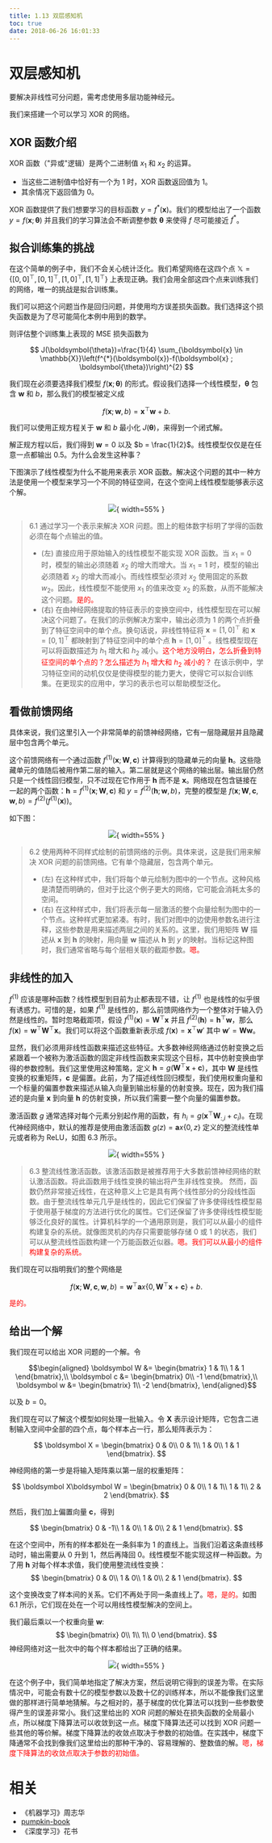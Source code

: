 ```yaml
---
title: 1.13 双层感知机
toc: true
date: 2018-06-26 16:01:33
---
```


# 双层感知机

要解决非线性可分问题，需考虑使用多层功能神经元。



我们来搭建一个可以学习 XOR 的网络。

## XOR 函数介绍

XOR 函数（"异或"逻辑）是两个二进制值 $x_1$ 和 $x_2$ 的运算。

- 当这些二进制值中恰好有一个为 1 时，XOR 函数返回值为 1。
- 其余情况下返回值为 0。

XOR 函数提供了我们想要学习的目标函数 $y = f^*(\boldsymbol x)$。我们的模型给出了一个函数 $y=f(\boldsymbol x; \boldsymbol \theta)$ 并且我们的学习算法会不断调整参数 $\boldsymbol \theta$ 来使得 $f$ 尽可能接近 $f^*$。

## 拟合训练集的挑战

在这个简单的例子中，我们不会关心统计泛化。我们希望网络在这四个点 $\mathbb X =\{[0, 0]^\top, [0, 1]^\top, [1, 0]^\top, [1, 1]^\top\}$ 上表现正确。我们会用全部这四个点来训练我们的网络，唯一的挑战是拟合训练集。

我们可以把这个问题当作是回归问题，并使用均方误差损失函数。我们选择这个损失函数是为了尽可能简化本例中用到的数学。


则评估整个训练集上表现的 MSE 损失函数为

$$
J(\boldsymbol{\theta})=\frac{1}{4} \sum_{\boldsymbol{x} \in \mathbb{X}}\left(f^{*}(\boldsymbol{x})-f(\boldsymbol{x} ; \boldsymbol{\theta})\right)^{2}
$$

我们现在必须要选择我们模型 $f(\boldsymbol x; \boldsymbol \theta)$ 的形式。假设我们选择一个线性模型，$\boldsymbol \theta$ 包含 $\boldsymbol w$ 和 $b$，那么我们的模型被定义成

$$
f(\boldsymbol x; \boldsymbol w, b) = \boldsymbol x^\top \boldsymbol w + b.
$$

我们可以使用正规方程关于 $\boldsymbol w$ 和 $b$ 最小化 $J(\boldsymbol \theta)$，来得到一个闭式解。

解正规方程以后，我们得到 $\boldsymbol w = 0$ 以及 $b = \frac{1}{2}$。线性模型仅仅是在任意一点都输出 0.5。为什么会发生这种事？

下图演示了线性模型为什么不能用来表示 XOR 函数。解决这个问题的其中一种方法是使用一个模型来学习一个不同的特征空间，在这个空间上线性模型能够表示这个解。


<center>

![](http://images.iterate.site/blog/image/20190710/Jd9pf6mzLzsq.png?imageslim){ width=55% }

</center>

> 6.1 通过学习一个表示来解决 XOR 问题。图上的粗体数字标明了学得的函数必须在每个点输出的值。
>
> - (左) 直接应用于原始输入的线性模型不能实现 XOR 函数。当 $x_1 = 0$ 时，模型的输出必须随着 $x_2$ 的增大而增大。当 $x_1 = 1$ 时，模型的输出必须随着 $x_2$ 的增大而减小。而线性模型必须对 $x_2$ 使用固定的系数 $w_2$。因此，线性模型不能使用 $x_1$ 的值来改变 $x_2$ 的系数，从而不能解决这个问题。<span style="color:red;">是的。</span>
> - (右) 在由神经网络提取的特征表示的变换空间中，线性模型现在可以解决这个问题了。在我们的示例解决方案中，输出必须为 1 的两个点折叠到了特征空间中的单个点。换句话说，非线性特征将 $\boldsymbol x = [1, 0]^\top$ 和 $\boldsymbol x = [0, 1]^\top$ 都映射到了特征空间中的单个点 $\boldsymbol h = [1, 0]^\top$ 。线性模型现在可以将函数描述为 $h_1$ 增大和 $h_2$ 减小。<span style="color:red;">这个地方没明白，怎么折叠到特征空间的单个点的？怎么描述为  $h_1$ 增大和 $h_2$ 减小的？ </span>在该示例中，学习特征空间的动机仅仅是使得模型的能力更大，使得它可以拟合训练集。在更现实的应用中，学习的表示也可以帮助模型泛化。

## 看做前馈网络

具体来说，我们这里引入一个非常简单的前馈神经网络，它有一层隐藏层并且隐藏层中包含两个单元。

这个前馈网络有一个通过函数 $f^{(1)}(\boldsymbol x;\boldsymbol W, \boldsymbol c)$ 计算得到的隐藏单元的向量 $\boldsymbol h$。这些隐藏单元的值随后被用作第二层的输入。第二层就是这个网络的输出层。输出层仍然只是一个线性回归模型，只不过现在它作用于 $\boldsymbol h$ 而不是 $\boldsymbol x$。网络现在包含链接在一起的两个函数：$\boldsymbol h=f^{(1)}(\boldsymbol x; \boldsymbol W, \boldsymbol c)$ 和 $y = f^{(2)}(\boldsymbol h; \boldsymbol w, b)$，完整的模型是 $f(\boldsymbol x; \boldsymbol W, \boldsymbol c, \boldsymbol w, b) = f^{(2)}(f^{(1)}(\boldsymbol x))$。

如下图：

<center>

![](http://images.iterate.site/blog/image/20190710/juwopylK47P1.png?imageslim){ width=55% }


</center>

> 6.2 使用两种不同样式绘制的前馈网络的示例。具体来说，这是我们用来解决 XOR 问题的前馈网络。它有单个隐藏层，包含两个单元。
>
> - (左) 在这种样式中，我们将每个单元绘制为图中的一个节点。这种风格是清楚而明确的，但对于比这个例子更大的网络，它可能会消耗太多的空间。
> - (右) 在这种样式中，我们将表示每一层激活的整个向量绘制为图中的一个节点。这种样式更加紧凑。有时，我们对图中的边使用参数名进行注释，这些参数是用来描述两层之间的关系的。这里，我们用矩阵 $\boldsymbol W$ 描述从 $\boldsymbol x$ 到 $\boldsymbol h$ 的映射，用向量 $\boldsymbol w$ 描述从 $\boldsymbol h$ 到 $y$ 的映射。当标记这种图时，我们通常省略与每个层相关联的截距参数。<span style="color:red;">嗯。</span>


## 非线性的加入

$f^{(1)}$ 应该是哪种函数？线性模型到目前为止都表现不错，让 $f^{(1)}$ 也是线性的似乎很有诱惑力。可惜的是，如果 $f^{(1)}$ 是线性的，那么前馈网络作为一个整体对于输入仍然是线性的。暂时忽略截距项，假设 $f^{(1)}(\boldsymbol x)= \boldsymbol W^\top \boldsymbol x$ 并且 $f^{(2)}(\boldsymbol h)=\boldsymbol h^\top \boldsymbol w$，那么 $f(\boldsymbol x) = \boldsymbol w^\top\boldsymbol W^\top \boldsymbol x$。我们可以将这个函数重新表示成 $f(\boldsymbol x) = \boldsymbol x^\top\boldsymbol w'$ 其中 $\boldsymbol w' = \boldsymbol W\boldsymbol w$。


显然，我们必须用非线性函数来描述这些特征。大多数神经网络通过仿射变换之后紧跟着一个被称为激活函数的固定非线性函数来实现这个目标，其中仿射变换由学得的参数控制。我们这里使用这种策略，定义 $\boldsymbol h=g(\boldsymbol W^\top \boldsymbol x+\boldsymbol c)$，其中 $\boldsymbol W$ 是线性变换的权重矩阵，$\boldsymbol c$ 是偏置。此前，为了描述线性回归模型，我们使用权重向量和一个标量的偏置参数来描述从输入向量到输出标量的仿射变换。现在，因为我们描述的是向量 $\boldsymbol x$ 到向量 $\boldsymbol h$ 的仿射变换，所以我们需要一整个向量的偏置参数。

激活函数 $g$ 通常选择对每个元素分别起作用的函数，有 $h_i =g(\boldsymbol x^\top \boldsymbol W_{:, i} + c_i)$。在现代神经网络中，默认的推荐是使用由激活函数 $g(z)=\boldsymbol ax\{0, z\}$ 定义的整流线性单元或者称为 ReLU，如图 6.3 所示。


<center>

![](http://images.iterate.site/blog/image/20190710/tsQaM8wTlmYM.png?imageslim){ width=55% }

</center>

> 6.3 整流线性激活函数。该激活函数是被推荐用于大多数前馈神经网络的默认激活函数。将此函数用于线性变换的输出将产生非线性变换。 然而，函数仍然非常接近线性，在这种意义上它是具有两个线性部分的分段线性函数。由于整流线性单元几乎是线性的，因此它们保留了许多使得线性模型易于使用基于梯度的方法进行优化的属性。它们还保留了许多使得线性模型能够泛化良好的属性。计算机科学的一个通用原则是，我们可以从最小的组件构建复杂的系统。就像图灵机的内存只需要能够存储 0 或 1 的状态，我们可以从整流线性函数构建一个万能函数近似器。<span style="color:red;">嗯。我们可以从最小的组件构建复杂的系统。</span>


我们现在可以指明我们的整个网络是

$$
f(\boldsymbol x; \boldsymbol W, \boldsymbol c, \boldsymbol w, b) = \boldsymbol w^\top \boldsymbol ax\{ 0, \boldsymbol W^\top \boldsymbol x + \boldsymbol c \} +b.
$$

<span style="color:red;">是的。</span>


## 给出一个解

我们现在可以给出 XOR 问题的一个解。令

$$\begin{aligned}
\boldsymbol W &= \begin{bmatrix}
1 & 1\\
1 & 1
\end{bmatrix},\\
\boldsymbol c &= \begin{bmatrix}
0\\
-1
\end{bmatrix},\\
\boldsymbol w &= \begin{bmatrix}
1\\
-2
\end{bmatrix},
\end{aligned}$$

以及 $b=0$。

我们现在可以了解这个模型如何处理一批输入。令 $\boldsymbol X$ 表示设计矩阵，它包含二进制输入空间中全部的四个点，每个样本占一行，那么矩阵表示为：

$$
\boldsymbol X = \begin{bmatrix}
0 & 0\\
0 & 1\\
1 & 0\\
1 & 1
\end{bmatrix}.
$$

神经网络的第一步是将输入矩阵乘以第一层的权重矩阵：

$$
\boldsymbol X\boldsymbol W = \begin{bmatrix}
0 & 0\\
1 & 1\\
1 & 1\\
2 & 2
\end{bmatrix}.
$$

然后，我们加上偏置向量 $\boldsymbol c$，得到

$$
\begin{bmatrix}
0 & -1\\
1 & 0\\
1 & 0\\
2 & 1
\end{bmatrix}.
$$

在这个空间中，所有的样本都处在一条斜率为 $1$ 的直线上。当我们沿着这条直线移动时，输出需要从 $0$ 升到 $1$，然后再降回 $0$。线性模型不能实现这样一种函数。为了用 $\boldsymbol h$ 对每个样本求值，我们使用整流线性变换：
$$
\begin{bmatrix}
0 & 0\\
1 & 0\\
1 & 0\\
2 & 1
\end{bmatrix}.
$$

这个变换改变了样本间的关系。它们不再处于同一条直线上了。<span style="color:red;">嗯，是的。</span>如图 6.1 所示，它们现在处在一个可以用线性模型解决的空间上。

我们最后乘以一个权重向量 $\boldsymbol w$:
$$
\begin{bmatrix}
0\\
1\\
1\\
0
\end{bmatrix}.
$$
神经网络对这一批次中的每个样本都给出了正确的结果。








<center>

![](http://images.iterate.site/blog/image/180626/11b2382672.png?imageslim){ width=55% }


</center>




在这个例子中，我们简单地指定了解决方案，然后说明它得到的误差为零。在实际情况中，可能会有数十亿的模型参数以及数十亿的训练样本，所以不能像我们这里做的那样进行简单地猜解。与之相对的，基于梯度的优化算法可以找到一些参数使得产生的误差非常小。我们这里给出的 XOR 问题的解处在损失函数的全局最小点，所以梯度下降算法可以收敛到这一点。梯度下降算法还可以找到 XOR 问题一些其他的等价解。梯度下降算法的收敛点取决于参数的初始值。在实践中，梯度下降通常不会找到像我们这里给出的那种干净的、容易理解的、整数值的解。<span style="color:red;">嗯，梯度下降算法的收敛点取决于参数的初始值。</span>


















# 相关

- 《机器学习》周志华
- [pumpkin-book](https://github.com/datawhalechina/pumpkin-book)
- 《深度学习》花书
